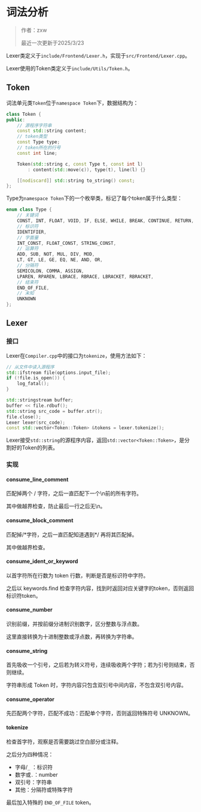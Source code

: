 # 词法分析

> 作者：zxw
> 
> 最近一次更新于2025/3/23

Lexer类定义于`include/Frontend/Lexer.h`，实现于`src/Frontend/Lexer.cpp`。

Lexer使用的Token类定义于`include/Utils/Token.h`。

## Token

词法单元类`Token`位于`namespace Token`下，数据结构为：

```cpp
class Token {
public:
    // 源程序字符串
    const std::string content;
    // token类型
    const Type type;
    // token所在的行号
    const int line;

    Token(std::string c, const Type t, const int l)
        : content(std::move(c)), type(t), line(l) {}

    [[nodiscard]] std::string to_string() const;
};
```

Type为`namespace Token`下的一个枚举类，标记了每个token属于什么类型：
```cpp
enum class Type {
    // 关键词
    CONST, INT, FLOAT, VOID, IF, ELSE, WHILE, BREAK, CONTINUE, RETURN,
    // 标识符
    IDENTIFIER,
    // 字面量
    INT_CONST, FLOAT_CONST, STRING_CONST,
    // 运算符
    ADD, SUB, NOT, MUL, DIV, MOD,
    LT, GT, LE, GE, EQ, NE, AND, OR,
    // 分隔符
    SEMICOLON, COMMA, ASSIGN,
    LPAREN, RPAREN, LBRACE, RBRACE, LBRACKET, RBRACKET,
    // 结束符
    END_OF_FILE,
    // 未知
    UNKNOWN
};
```

## Lexer

### 接口

Lexer在`Compiler.cpp`中的接口为`tokenize`，使用方法如下：
```cpp
// 从文件中读入源程序
std::ifstream file(options.input_file);
if (!file.is_open()) {
    log_fatal();
}

std::stringstream buffer;
buffer << file.rdbuf();
std::string src_code = buffer.str();
file.close();
Lexer lexer(src_code);
const std::vector<Token::Token> &tokens = lexer.tokenize();
```

Lexer接受`std::string`的源程序内容，返回`std::vector<Token::Token>`，是分割好的Token的列表。

### 实现
#### consume_line_comment

​匹配掉两个 / 字符，之后一直匹配下一个\n前的所有字符。

​其中做越界检查，防止最后一行之后无\n。

#### consume_block_comment

​匹配掉/*字符，之后一直匹配知道遇到\*/ 再将其匹配掉。

​其中做越界检查。

#### consume_ident_or_keyword

​以首字符所在行数为 token 行数，判断是否是标识符中字符。

​之后以 keywords.find 检查字符内容，找到时返回对应关键字的token，否则返回标识符token。

#### consume_number

识别前缀，并按前缀分进制识别数字，区分整数与浮点数。

这里直接转换为十进制整数或浮点数，再转换为字符串。

#### consume_string

首先吸收一个引号，之后若为转义符号，连续吸收两个字符；若为引号则结束，否则继续。

字符串形成 Token 时，字符内容只包含双引号中间内容，不包含双引号内容。

#### consume_operator

先匹配两个字符，匹配不成功：匹配单个字符，否则返回特殊符号 UNKNOWN。

#### tokenize

检查首字符，观察是否需要跳过空白部分或注释。

之后分为四种情况：

+ 字母/`_` ：标识符
+ 数字或`.`：number
+ 双引号：字符串
+ 其他：分隔符或特殊字符

最后加入特殊的 `END_OF_FILE` token。
